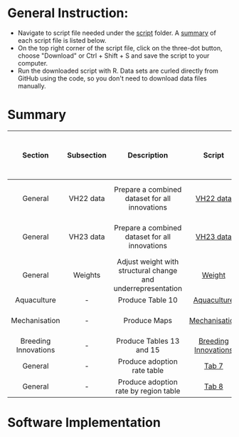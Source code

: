 # General Instruction: 
- Navigate to script file needed under the [script](script) folder. A [summary](#Summary) of each script file is listed below.
- On the top right corner of the script file, click on the three-dot button, choose "Download" or Ctrl + Shift + S and save the script to your computer.
- Run the downloaded script with R. Data sets are curled directly from GitHub using the code, so you don't need to download data files manually. 

# Summary
Section | Subsection | Description| Script | Output | Status (will be deleted when published) | 
|:-----:|:----------:|:------:|:------:| :-----:|:-----:|
|General|VH22 data|Prepare a combined dataset for all innovations|[VH22 data](script/VH22_data.R)|[VH22 dataset](data/processed/VH22_data.csv), [VH22 codebook](other/codebook%20for%20processed%20data/VH22_data.dic.csv)|complete|
|General|VH23 data|Prepare a combined dataset for all innovations| [VH23 data](script/VH23_data.R)|[VH23 dataset](data/processed/VH23_data.csv), [VH23 codebook](other/codebook%20for%20processed%20data/VH23_data.dic.csv)|complete|
|General|Weights|Adjust weight with structural change and underrepresentation|[Weight](https://github.com/CGIAR-SPIA/Viet-Nam-report-2024/blob/main/script/Report_weights.R)|[Weight](Output/Report_weights.csv)|complete|
|Aquaculture|-|Produce Table 10|[Aquaculture](script/3.%20Aquaculture.R)|Table 10|complete|
|Mechanisation|-|Produce Maps|[Mechanisation](script/9.%20Mechanization.R)|Figures 24, 26, 28, 30|complete|
|Breeding Innovations|-|Produce Tables 13 and 15|[Breeding Innovations](script/4.%20Breeding%20Innov.R)|Tables 13 and 15|incomplete|
|General|-|Produce adoption rate table|[Tab 7](script/Tab.7.R)|Table 7|complete|
|General|-|Produce adoption rate by region table|[Tab 8](script/Tab.8.R)|Table 8|complete|
# Software Implementation
